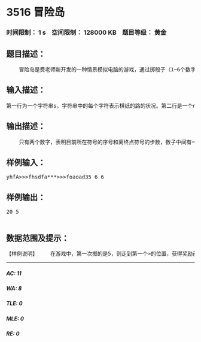 # 3516 冒险岛   
### 时间限制： 1 s&nbsp;&nbsp;&nbsp;&nbsp;空间限制： 128000 KB&nbsp;&nbsp;&nbsp;&nbsp;题目等级： 黄金  
## 题目描述：  

<pre>
    冒险岛是费老师新开发的一种情景模拟电脑的游戏，通过掷骰子（1~6个数字之间），让一种人物（棋子）在棋纸上从左至右的行走，从而模拟冒险的故事。棋纸上有一条从左至右的很长的路，整条路是一连串符号组成，表明路的状况，棋子必须在符号组成的路上行走。每掷一下骰子得到的数字，棋子就可以走掷得的数字所对应的步数，比如掷3，就可以走3步。    路上有两种特殊符号可以改变棋子的行走。    一种是“>”符号，一旦棋子走完了掷骰子的步数，最终停留在这个符号上，后面有紧跟着2个以上“>”，那么棋子就可以获得前进奖励，可以沿着“>”一直一步步前进，直到遇到一个不是“>”的符号位置停下来。    还有一种是“*”符号，一旦棋子走完了掷骰子的步数，最终停留在这个符号上，后面又紧跟着两个以上“*”，就要受到后退惩罚，需要退后k步，这个k步就是从当前“*”开始的连续的“*”的数量。    每次掷数后，奖励或惩罚至多一次，如果奖励或惩罚后棋子又落在第二种特殊符号上，则不能再受到奖励或惩罚。    如果走的棋子超出棋纸右边界最后一个符号，则停在最后一个符号上；如果超出左边界，则停在第一个符号上。    若干次掷骰子后，请问游戏中的人物（棋子）走到了哪步？离终点还差几步？
</pre>
  
  
## 输入描述：  

<pre>
第一行为一个字符串s，字符串中的每个字符表示棋纸的路的状况。第二行是一个n，表示掷了n次骰子。第三行是n个整数（1~6的范围），表明掷了n次骰子得到的数字，数字之间有一个空格。
</pre>
  
  
## 输出描述：  

<pre>
    只有两个数字，表明目前所在符号的序号和离终点符号的步数，数子中间有一个空格。注意输出末尾有换行。
</pre>
  
  
## 样例输入：  

<pre>
yhfA>>>fhsdfa***>>>foaoad35 6 6
</pre>
  
  
## 样例输出：  

<pre>
20 5  

</pre>
  
  
## 数据范围及提示：  

<pre>
【样例说明】    在游戏中，第一次掷的是5，则走到第一个>的位置，获得奖励前进至左起第二个f处。第二次掷的是6，则走到*的位置，受惩罚退3步，至d处。第三次掷的是6，则走至左起第四个>号处，获奖励前进至f。最终棋子停留的符号是第20个（从左至右的数），离终点符号d（含）相差5步数。【数据范围】    对于50%的数据，1<=s的长度<=255,0<=n<=1000。    对于100%的数据，256<=s的长度<=1000000,0<=n<=100000。
</pre>
  
  
***  

##### AC: 11  
##### WA: 8  
##### TLE: 0  
##### MLE: 0  
##### RE: 0  
